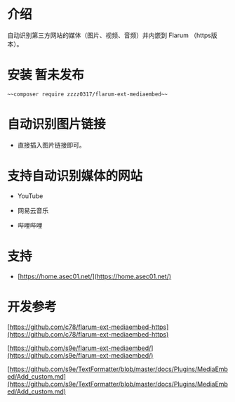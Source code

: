 # 介绍

自动识别第三方网站的媒体（图片、视频、音频）并内嵌到 Flarum （https版本）。

# 安装 暂未发布

```
~~composer require zzzz0317/flarum-ext-mediaembed~~
```
# 自动识别图片链接

- 直接插入图片链接即可。

# 支持自动识别媒体的网站

- YouTube

- 网易云音乐

- 哔哩哔哩

# 支持

- [https://home.asec01.net/](https://home.asec01.net/)

# 开发参考

[https://github.com/c78/flarum-ext-mediaembed-https](https://github.com/c78/flarum-ext-mediaembed-https)

[https://github.com/s9e/flarum-ext-mediaembed/](https://github.com/s9e/flarum-ext-mediaembed/)

[https://github.com/s9e/TextFormatter/blob/master/docs/Plugins/MediaEmbed/Add_custom.md](https://github.com/s9e/TextFormatter/blob/master/docs/Plugins/MediaEmbed/Add_custom.md)

